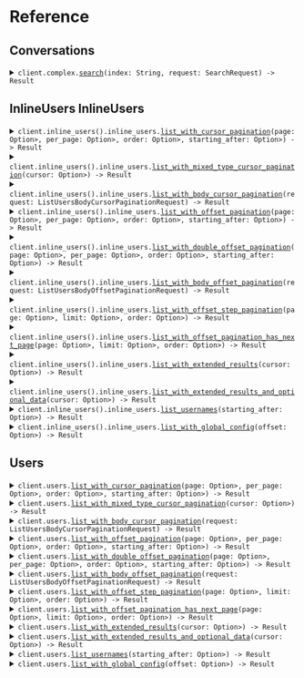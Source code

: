 # Reference
## Conversations
<details><summary><code>client.complex.<a href="/src/api/resources/complex/client.rs">search</a>(index: String, request: SearchRequest) -> Result<PaginatedConversationResponse, ApiError></code></summary>
<dl>
<dd>

#### 🔌 Usage

<dl>
<dd>

<dl>
<dd>

```rust
use seed_pagination::{
    ClientConfig, MultipleFilterSearchRequest, MultipleFilterSearchRequestOperator,
    MultipleFilterSearchRequestValue, PaginationClient, SearchRequest, SearchRequestQuery,
    SingleFilterSearchRequest, SingleFilterSearchRequestOperator, StartingAfterPaging,
};
use std::collections::HashMap;

#[tokio::main]
async fn main() {
    let config = ClientConfig {
        token: Some("<token>".to_string()),
        ..Default::default()
    };
    let client = PaginationClient::new(config).expect("Failed to build client");
    client
        .complex
        .search(
            &"index".to_string(),
            &SearchRequest {
                pagination: Some(StartingAfterPaging {
                    per_page: 1,
                    starting_after: Some("starting_after".to_string()),
                }),
                query: SearchRequestQuery::SingleFilterSearchRequest(SingleFilterSearchRequest {
                    field: Some("field".to_string()),
                    operator: Some(SingleFilterSearchRequestOperator::Equals),
                    value: Some("value".to_string()),
                }),
            },
            None,
        )
        .await;
}
```
</dd>
</dl>
</dd>
</dl>

#### ⚙️ Parameters

<dl>
<dd>

<dl>
<dd>

**index:** `String` 
    
</dd>
</dl>
</dd>
</dl>


</dd>
</dl>
</details>

## InlineUsers InlineUsers
<details><summary><code>client.inline_users().inline_users.<a href="/src/api/resources/inline_users/inline_users/client.rs">list_with_cursor_pagination</a>(page: Option<Option<i64>>, per_page: Option<Option<i64>>, order: Option<Option<Order>>, starting_after: Option<Option<String>>) -> Result<ListUsersPaginationResponse, ApiError></code></summary>
<dl>
<dd>

#### 🔌 Usage

<dl>
<dd>

<dl>
<dd>

```rust
use seed_pagination::{ClientConfig, ListWithCursorPaginationQueryRequest, PaginationClient};

#[tokio::main]
async fn main() {
    let config = ClientConfig {
        token: Some("<token>".to_string()),
        ..Default::default()
    };
    let client = PaginationClient::new(config).expect("Failed to build client");
    client
        .inline_users
        .inline_users
        .list_with_cursor_pagination(
            &ListWithCursorPaginationQueryRequest {
                page: Some(1),
                per_page: Some(1),
                order: Some(Order::Asc),
                starting_after: Some("starting_after".to_string()),
            },
            None,
        )
        .await;
}
```
</dd>
</dl>
</dd>
</dl>

#### ⚙️ Parameters

<dl>
<dd>

<dl>
<dd>

**page:** `Option<i64>` — Defaults to first page
    
</dd>
</dl>

<dl>
<dd>

**per_page:** `Option<i64>` — Defaults to per page
    
</dd>
</dl>

<dl>
<dd>

**order:** `Option<Order>` 
    
</dd>
</dl>

<dl>
<dd>

**starting_after:** `Option<String>` 

The cursor used for pagination in order to fetch
the next page of results.
    
</dd>
</dl>
</dd>
</dl>


</dd>
</dl>
</details>

<details><summary><code>client.inline_users().inline_users.<a href="/src/api/resources/inline_users/inline_users/client.rs">list_with_mixed_type_cursor_pagination</a>(cursor: Option<Option<String>>) -> Result<ListUsersMixedTypePaginationResponse, ApiError></code></summary>
<dl>
<dd>

#### 🔌 Usage

<dl>
<dd>

<dl>
<dd>

```rust
use seed_pagination::{
    ClientConfig, ListWithMixedTypeCursorPaginationQueryRequest, PaginationClient,
};

#[tokio::main]
async fn main() {
    let config = ClientConfig {
        token: Some("<token>".to_string()),
        ..Default::default()
    };
    let client = PaginationClient::new(config).expect("Failed to build client");
    client
        .inline_users
        .inline_users
        .list_with_mixed_type_cursor_pagination(
            &ListWithMixedTypeCursorPaginationQueryRequest {
                cursor: Some("cursor".to_string()),
            },
            None,
        )
        .await;
}
```
</dd>
</dl>
</dd>
</dl>

#### ⚙️ Parameters

<dl>
<dd>

<dl>
<dd>

**cursor:** `Option<String>` 
    
</dd>
</dl>
</dd>
</dl>


</dd>
</dl>
</details>

<details><summary><code>client.inline_users().inline_users.<a href="/src/api/resources/inline_users/inline_users/client.rs">list_with_body_cursor_pagination</a>(request: ListUsersBodyCursorPaginationRequest) -> Result<ListUsersPaginationResponse, ApiError></code></summary>
<dl>
<dd>

#### 🔌 Usage

<dl>
<dd>

<dl>
<dd>

```rust
use seed_pagination::{
    ClientConfig, ListWithMixedTypeCursorPaginationQueryRequest, PaginationClient,
};
use std::collections::HashMap;

#[tokio::main]
async fn main() {
    let config = ClientConfig {
        token: Some("<token>".to_string()),
        ..Default::default()
    };
    let client = PaginationClient::new(config).expect("Failed to build client");
    client
        .inline_users
        .inline_users
        .list_with_mixed_type_cursor_pagination(
            &ListWithMixedTypeCursorPaginationQueryRequest {},
            None,
        )
        .await;
}
```
</dd>
</dl>
</dd>
</dl>

#### ⚙️ Parameters

<dl>
<dd>

<dl>
<dd>

**pagination:** `Option<WithCursor>` 

The object that contains the cursor used for pagination
in order to fetch the next page of results.
    
</dd>
</dl>
</dd>
</dl>


</dd>
</dl>
</details>

<details><summary><code>client.inline_users().inline_users.<a href="/src/api/resources/inline_users/inline_users/client.rs">list_with_offset_pagination</a>(page: Option<Option<i64>>, per_page: Option<Option<i64>>, order: Option<Option<Order>>, starting_after: Option<Option<String>>) -> Result<ListUsersPaginationResponse, ApiError></code></summary>
<dl>
<dd>

#### 🔌 Usage

<dl>
<dd>

<dl>
<dd>

```rust
use seed_pagination::{ClientConfig, ListWithCursorPaginationQueryRequest, PaginationClient};

#[tokio::main]
async fn main() {
    let config = ClientConfig {
        token: Some("<token>".to_string()),
        ..Default::default()
    };
    let client = PaginationClient::new(config).expect("Failed to build client");
    client
        .inline_users
        .inline_users
        .list_with_cursor_pagination(
            &ListWithCursorPaginationQueryRequest {
                page: Some(1),
                per_page: Some(1),
                order: Some(Order::Asc),
                starting_after: Some("starting_after".to_string()),
            },
            None,
        )
        .await;
}
```
</dd>
</dl>
</dd>
</dl>

#### ⚙️ Parameters

<dl>
<dd>

<dl>
<dd>

**page:** `Option<i64>` — Defaults to first page
    
</dd>
</dl>

<dl>
<dd>

**per_page:** `Option<i64>` — Defaults to per page
    
</dd>
</dl>

<dl>
<dd>

**order:** `Option<Order>` 
    
</dd>
</dl>

<dl>
<dd>

**starting_after:** `Option<String>` 

The cursor used for pagination in order to fetch
the next page of results.
    
</dd>
</dl>
</dd>
</dl>


</dd>
</dl>
</details>

<details><summary><code>client.inline_users().inline_users.<a href="/src/api/resources/inline_users/inline_users/client.rs">list_with_double_offset_pagination</a>(page: Option<Option<f64>>, per_page: Option<Option<f64>>, order: Option<Option<Order>>, starting_after: Option<Option<String>>) -> Result<ListUsersPaginationResponse, ApiError></code></summary>
<dl>
<dd>

#### 🔌 Usage

<dl>
<dd>

<dl>
<dd>

```rust
use seed_pagination::{ClientConfig, ListWithDoubleOffsetPaginationQueryRequest, PaginationClient};

#[tokio::main]
async fn main() {
    let config = ClientConfig {
        token: Some("<token>".to_string()),
        ..Default::default()
    };
    let client = PaginationClient::new(config).expect("Failed to build client");
    client
        .inline_users
        .inline_users
        .list_with_double_offset_pagination(
            &ListWithDoubleOffsetPaginationQueryRequest {
                page: Some(1.1),
                per_page: Some(1.1),
                order: Some(Order::Asc),
                starting_after: Some("starting_after".to_string()),
            },
            None,
        )
        .await;
}
```
</dd>
</dl>
</dd>
</dl>

#### ⚙️ Parameters

<dl>
<dd>

<dl>
<dd>

**page:** `Option<f64>` — Defaults to first page
    
</dd>
</dl>

<dl>
<dd>

**per_page:** `Option<f64>` — Defaults to per page
    
</dd>
</dl>

<dl>
<dd>

**order:** `Option<Order>` 
    
</dd>
</dl>

<dl>
<dd>

**starting_after:** `Option<String>` 

The cursor used for pagination in order to fetch
the next page of results.
    
</dd>
</dl>
</dd>
</dl>


</dd>
</dl>
</details>

<details><summary><code>client.inline_users().inline_users.<a href="/src/api/resources/inline_users/inline_users/client.rs">list_with_body_offset_pagination</a>(request: ListUsersBodyOffsetPaginationRequest) -> Result<ListUsersPaginationResponse, ApiError></code></summary>
<dl>
<dd>

#### 🔌 Usage

<dl>
<dd>

<dl>
<dd>

```rust
use seed_pagination::{
    ClientConfig, ListWithMixedTypeCursorPaginationQueryRequest, PaginationClient,
};
use std::collections::HashMap;

#[tokio::main]
async fn main() {
    let config = ClientConfig {
        token: Some("<token>".to_string()),
        ..Default::default()
    };
    let client = PaginationClient::new(config).expect("Failed to build client");
    client
        .inline_users
        .inline_users
        .list_with_mixed_type_cursor_pagination(
            &ListWithMixedTypeCursorPaginationQueryRequest {},
            None,
        )
        .await;
}
```
</dd>
</dl>
</dd>
</dl>

#### ⚙️ Parameters

<dl>
<dd>

<dl>
<dd>

**pagination:** `Option<WithPage>` 

The object that contains the offset used for pagination
in order to fetch the next page of results.
    
</dd>
</dl>
</dd>
</dl>


</dd>
</dl>
</details>

<details><summary><code>client.inline_users().inline_users.<a href="/src/api/resources/inline_users/inline_users/client.rs">list_with_offset_step_pagination</a>(page: Option<Option<i64>>, limit: Option<Option<i64>>, order: Option<Option<Order>>) -> Result<ListUsersPaginationResponse, ApiError></code></summary>
<dl>
<dd>

#### 🔌 Usage

<dl>
<dd>

<dl>
<dd>

```rust
use seed_pagination::{ClientConfig, ListWithOffsetStepPaginationQueryRequest, PaginationClient};

#[tokio::main]
async fn main() {
    let config = ClientConfig {
        token: Some("<token>".to_string()),
        ..Default::default()
    };
    let client = PaginationClient::new(config).expect("Failed to build client");
    client
        .inline_users
        .inline_users
        .list_with_offset_step_pagination(
            &ListWithOffsetStepPaginationQueryRequest {
                page: Some(1),
                limit: Some(1),
                order: Some(Order::Asc),
            },
            None,
        )
        .await;
}
```
</dd>
</dl>
</dd>
</dl>

#### ⚙️ Parameters

<dl>
<dd>

<dl>
<dd>

**page:** `Option<i64>` — Defaults to first page
    
</dd>
</dl>

<dl>
<dd>

**limit:** `Option<i64>` 

The maximum number of elements to return.
This is also used as the step size in this
paginated endpoint.
    
</dd>
</dl>

<dl>
<dd>

**order:** `Option<Order>` 
    
</dd>
</dl>
</dd>
</dl>


</dd>
</dl>
</details>

<details><summary><code>client.inline_users().inline_users.<a href="/src/api/resources/inline_users/inline_users/client.rs">list_with_offset_pagination_has_next_page</a>(page: Option<Option<i64>>, limit: Option<Option<i64>>, order: Option<Option<Order>>) -> Result<ListUsersPaginationResponse, ApiError></code></summary>
<dl>
<dd>

#### 🔌 Usage

<dl>
<dd>

<dl>
<dd>

```rust
use seed_pagination::{ClientConfig, ListWithOffsetStepPaginationQueryRequest, PaginationClient};

#[tokio::main]
async fn main() {
    let config = ClientConfig {
        token: Some("<token>".to_string()),
        ..Default::default()
    };
    let client = PaginationClient::new(config).expect("Failed to build client");
    client
        .inline_users
        .inline_users
        .list_with_offset_step_pagination(
            &ListWithOffsetStepPaginationQueryRequest {
                page: Some(1),
                limit: Some(1),
                order: Some(Order::Asc),
            },
            None,
        )
        .await;
}
```
</dd>
</dl>
</dd>
</dl>

#### ⚙️ Parameters

<dl>
<dd>

<dl>
<dd>

**page:** `Option<i64>` — Defaults to first page
    
</dd>
</dl>

<dl>
<dd>

**limit:** `Option<i64>` 

The maximum number of elements to return.
This is also used as the step size in this
paginated endpoint.
    
</dd>
</dl>

<dl>
<dd>

**order:** `Option<Order>` 
    
</dd>
</dl>
</dd>
</dl>


</dd>
</dl>
</details>

<details><summary><code>client.inline_users().inline_users.<a href="/src/api/resources/inline_users/inline_users/client.rs">list_with_extended_results</a>(cursor: Option<Option<String>>) -> Result<ListUsersExtendedResponse, ApiError></code></summary>
<dl>
<dd>

#### 🔌 Usage

<dl>
<dd>

<dl>
<dd>

```rust
use seed_pagination::{ClientConfig, ListWithExtendedResultsQueryRequest, PaginationClient};
use uuid::Uuid;

#[tokio::main]
async fn main() {
    let config = ClientConfig {
        token: Some("<token>".to_string()),
        ..Default::default()
    };
    let client = PaginationClient::new(config).expect("Failed to build client");
    client
        .inline_users
        .inline_users
        .list_with_extended_results(
            &ListWithExtendedResultsQueryRequest {
                cursor: Some(Uuid::parse_str("d5e9c84f-c2b2-4bf4-b4b0-7ffd7a9ffc32").unwrap()),
            },
            None,
        )
        .await;
}
```
</dd>
</dl>
</dd>
</dl>

#### ⚙️ Parameters

<dl>
<dd>

<dl>
<dd>

**cursor:** `Option<String>` 
    
</dd>
</dl>
</dd>
</dl>


</dd>
</dl>
</details>

<details><summary><code>client.inline_users().inline_users.<a href="/src/api/resources/inline_users/inline_users/client.rs">list_with_extended_results_and_optional_data</a>(cursor: Option<Option<String>>) -> Result<ListUsersExtendedOptionalListResponse, ApiError></code></summary>
<dl>
<dd>

#### 🔌 Usage

<dl>
<dd>

<dl>
<dd>

```rust
use seed_pagination::{ClientConfig, ListWithExtendedResultsQueryRequest, PaginationClient};
use uuid::Uuid;

#[tokio::main]
async fn main() {
    let config = ClientConfig {
        token: Some("<token>".to_string()),
        ..Default::default()
    };
    let client = PaginationClient::new(config).expect("Failed to build client");
    client
        .inline_users
        .inline_users
        .list_with_extended_results(
            &ListWithExtendedResultsQueryRequest {
                cursor: Some(Uuid::parse_str("d5e9c84f-c2b2-4bf4-b4b0-7ffd7a9ffc32").unwrap()),
            },
            None,
        )
        .await;
}
```
</dd>
</dl>
</dd>
</dl>

#### ⚙️ Parameters

<dl>
<dd>

<dl>
<dd>

**cursor:** `Option<String>` 
    
</dd>
</dl>
</dd>
</dl>


</dd>
</dl>
</details>

<details><summary><code>client.inline_users().inline_users.<a href="/src/api/resources/inline_users/inline_users/client.rs">list_usernames</a>(starting_after: Option<Option<String>>) -> Result<UsernameCursor, ApiError></code></summary>
<dl>
<dd>

#### 🔌 Usage

<dl>
<dd>

<dl>
<dd>

```rust
use seed_pagination::{ClientConfig, ListWithCursorPaginationQueryRequest, PaginationClient};

#[tokio::main]
async fn main() {
    let config = ClientConfig {
        token: Some("<token>".to_string()),
        ..Default::default()
    };
    let client = PaginationClient::new(config).expect("Failed to build client");
    client
        .inline_users
        .inline_users
        .list_with_cursor_pagination(
            &ListWithCursorPaginationQueryRequest {
                starting_after: Some("starting_after".to_string()),
            },
            None,
        )
        .await;
}
```
</dd>
</dl>
</dd>
</dl>

#### ⚙️ Parameters

<dl>
<dd>

<dl>
<dd>

**starting_after:** `Option<String>` 

The cursor used for pagination in order to fetch
the next page of results.
    
</dd>
</dl>
</dd>
</dl>


</dd>
</dl>
</details>

<details><summary><code>client.inline_users().inline_users.<a href="/src/api/resources/inline_users/inline_users/client.rs">list_with_global_config</a>(offset: Option<Option<i64>>) -> Result<UsernameContainer, ApiError></code></summary>
<dl>
<dd>

#### 🔌 Usage

<dl>
<dd>

<dl>
<dd>

```rust
use seed_pagination::{ClientConfig, ListWithGlobalConfigQueryRequest, PaginationClient};

#[tokio::main]
async fn main() {
    let config = ClientConfig {
        token: Some("<token>".to_string()),
        ..Default::default()
    };
    let client = PaginationClient::new(config).expect("Failed to build client");
    client
        .inline_users
        .inline_users
        .list_with_global_config(&ListWithGlobalConfigQueryRequest { offset: Some(1) }, None)
        .await;
}
```
</dd>
</dl>
</dd>
</dl>

#### ⚙️ Parameters

<dl>
<dd>

<dl>
<dd>

**offset:** `Option<i64>` 
    
</dd>
</dl>
</dd>
</dl>


</dd>
</dl>
</details>

## Users
<details><summary><code>client.users.<a href="/src/api/resources/users/client.rs">list_with_cursor_pagination</a>(page: Option<Option<i64>>, per_page: Option<Option<i64>>, order: Option<Option<Order>>, starting_after: Option<Option<String>>) -> Result<ListUsersPaginationResponse, ApiError></code></summary>
<dl>
<dd>

#### 🔌 Usage

<dl>
<dd>

<dl>
<dd>

```rust
use seed_pagination::{ClientConfig, ListWithCursorPaginationQueryRequest, PaginationClient};

#[tokio::main]
async fn main() {
    let config = ClientConfig {
        token: Some("<token>".to_string()),
        ..Default::default()
    };
    let client = PaginationClient::new(config).expect("Failed to build client");
    client
        .users
        .list_with_cursor_pagination(
            &ListWithCursorPaginationQueryRequest {
                page: Some(1),
                per_page: Some(1),
                order: Some(Order::Asc),
                starting_after: Some("starting_after".to_string()),
            },
            None,
        )
        .await;
}
```
</dd>
</dl>
</dd>
</dl>

#### ⚙️ Parameters

<dl>
<dd>

<dl>
<dd>

**page:** `Option<i64>` — Defaults to first page
    
</dd>
</dl>

<dl>
<dd>

**per_page:** `Option<i64>` — Defaults to per page
    
</dd>
</dl>

<dl>
<dd>

**order:** `Option<Order>` 
    
</dd>
</dl>

<dl>
<dd>

**starting_after:** `Option<String>` 

The cursor used for pagination in order to fetch
the next page of results.
    
</dd>
</dl>
</dd>
</dl>


</dd>
</dl>
</details>

<details><summary><code>client.users.<a href="/src/api/resources/users/client.rs">list_with_mixed_type_cursor_pagination</a>(cursor: Option<Option<String>>) -> Result<ListUsersMixedTypePaginationResponse, ApiError></code></summary>
<dl>
<dd>

#### 🔌 Usage

<dl>
<dd>

<dl>
<dd>

```rust
use seed_pagination::{
    ClientConfig, ListWithMixedTypeCursorPaginationQueryRequest, PaginationClient,
};

#[tokio::main]
async fn main() {
    let config = ClientConfig {
        token: Some("<token>".to_string()),
        ..Default::default()
    };
    let client = PaginationClient::new(config).expect("Failed to build client");
    client
        .users
        .list_with_mixed_type_cursor_pagination(
            &ListWithMixedTypeCursorPaginationQueryRequest {
                cursor: Some("cursor".to_string()),
            },
            None,
        )
        .await;
}
```
</dd>
</dl>
</dd>
</dl>

#### ⚙️ Parameters

<dl>
<dd>

<dl>
<dd>

**cursor:** `Option<String>` 
    
</dd>
</dl>
</dd>
</dl>


</dd>
</dl>
</details>

<details><summary><code>client.users.<a href="/src/api/resources/users/client.rs">list_with_body_cursor_pagination</a>(request: ListUsersBodyCursorPaginationRequest) -> Result<ListUsersPaginationResponse, ApiError></code></summary>
<dl>
<dd>

#### 🔌 Usage

<dl>
<dd>

<dl>
<dd>

```rust
use seed_pagination::{
    ClientConfig, ListWithMixedTypeCursorPaginationQueryRequest, PaginationClient,
};
use std::collections::HashMap;

#[tokio::main]
async fn main() {
    let config = ClientConfig {
        token: Some("<token>".to_string()),
        ..Default::default()
    };
    let client = PaginationClient::new(config).expect("Failed to build client");
    client
        .users
        .list_with_mixed_type_cursor_pagination(
            &ListWithMixedTypeCursorPaginationQueryRequest {},
            None,
        )
        .await;
}
```
</dd>
</dl>
</dd>
</dl>

#### ⚙️ Parameters

<dl>
<dd>

<dl>
<dd>

**pagination:** `Option<WithCursor>` 

The object that contains the cursor used for pagination
in order to fetch the next page of results.
    
</dd>
</dl>
</dd>
</dl>


</dd>
</dl>
</details>

<details><summary><code>client.users.<a href="/src/api/resources/users/client.rs">list_with_offset_pagination</a>(page: Option<Option<i64>>, per_page: Option<Option<i64>>, order: Option<Option<Order>>, starting_after: Option<Option<String>>) -> Result<ListUsersPaginationResponse, ApiError></code></summary>
<dl>
<dd>

#### 🔌 Usage

<dl>
<dd>

<dl>
<dd>

```rust
use seed_pagination::{ClientConfig, ListWithCursorPaginationQueryRequest, PaginationClient};

#[tokio::main]
async fn main() {
    let config = ClientConfig {
        token: Some("<token>".to_string()),
        ..Default::default()
    };
    let client = PaginationClient::new(config).expect("Failed to build client");
    client
        .users
        .list_with_cursor_pagination(
            &ListWithCursorPaginationQueryRequest {
                page: Some(1),
                per_page: Some(1),
                order: Some(Order::Asc),
                starting_after: Some("starting_after".to_string()),
            },
            None,
        )
        .await;
}
```
</dd>
</dl>
</dd>
</dl>

#### ⚙️ Parameters

<dl>
<dd>

<dl>
<dd>

**page:** `Option<i64>` — Defaults to first page
    
</dd>
</dl>

<dl>
<dd>

**per_page:** `Option<i64>` — Defaults to per page
    
</dd>
</dl>

<dl>
<dd>

**order:** `Option<Order>` 
    
</dd>
</dl>

<dl>
<dd>

**starting_after:** `Option<String>` 

The cursor used for pagination in order to fetch
the next page of results.
    
</dd>
</dl>
</dd>
</dl>


</dd>
</dl>
</details>

<details><summary><code>client.users.<a href="/src/api/resources/users/client.rs">list_with_double_offset_pagination</a>(page: Option<Option<f64>>, per_page: Option<Option<f64>>, order: Option<Option<Order>>, starting_after: Option<Option<String>>) -> Result<ListUsersPaginationResponse, ApiError></code></summary>
<dl>
<dd>

#### 🔌 Usage

<dl>
<dd>

<dl>
<dd>

```rust
use seed_pagination::{ClientConfig, ListWithDoubleOffsetPaginationQueryRequest, PaginationClient};

#[tokio::main]
async fn main() {
    let config = ClientConfig {
        token: Some("<token>".to_string()),
        ..Default::default()
    };
    let client = PaginationClient::new(config).expect("Failed to build client");
    client
        .users
        .list_with_double_offset_pagination(
            &ListWithDoubleOffsetPaginationQueryRequest {
                page: Some(1.1),
                per_page: Some(1.1),
                order: Some(Order::Asc),
                starting_after: Some("starting_after".to_string()),
            },
            None,
        )
        .await;
}
```
</dd>
</dl>
</dd>
</dl>

#### ⚙️ Parameters

<dl>
<dd>

<dl>
<dd>

**page:** `Option<f64>` — Defaults to first page
    
</dd>
</dl>

<dl>
<dd>

**per_page:** `Option<f64>` — Defaults to per page
    
</dd>
</dl>

<dl>
<dd>

**order:** `Option<Order>` 
    
</dd>
</dl>

<dl>
<dd>

**starting_after:** `Option<String>` 

The cursor used for pagination in order to fetch
the next page of results.
    
</dd>
</dl>
</dd>
</dl>


</dd>
</dl>
</details>

<details><summary><code>client.users.<a href="/src/api/resources/users/client.rs">list_with_body_offset_pagination</a>(request: ListUsersBodyOffsetPaginationRequest) -> Result<ListUsersPaginationResponse, ApiError></code></summary>
<dl>
<dd>

#### 🔌 Usage

<dl>
<dd>

<dl>
<dd>

```rust
use seed_pagination::{
    ClientConfig, ListWithMixedTypeCursorPaginationQueryRequest, PaginationClient,
};
use std::collections::HashMap;

#[tokio::main]
async fn main() {
    let config = ClientConfig {
        token: Some("<token>".to_string()),
        ..Default::default()
    };
    let client = PaginationClient::new(config).expect("Failed to build client");
    client
        .users
        .list_with_mixed_type_cursor_pagination(
            &ListWithMixedTypeCursorPaginationQueryRequest {},
            None,
        )
        .await;
}
```
</dd>
</dl>
</dd>
</dl>

#### ⚙️ Parameters

<dl>
<dd>

<dl>
<dd>

**pagination:** `Option<WithPage>` 

The object that contains the offset used for pagination
in order to fetch the next page of results.
    
</dd>
</dl>
</dd>
</dl>


</dd>
</dl>
</details>

<details><summary><code>client.users.<a href="/src/api/resources/users/client.rs">list_with_offset_step_pagination</a>(page: Option<Option<i64>>, limit: Option<Option<i64>>, order: Option<Option<Order>>) -> Result<ListUsersPaginationResponse, ApiError></code></summary>
<dl>
<dd>

#### 🔌 Usage

<dl>
<dd>

<dl>
<dd>

```rust
use seed_pagination::{ClientConfig, ListWithOffsetStepPaginationQueryRequest, PaginationClient};

#[tokio::main]
async fn main() {
    let config = ClientConfig {
        token: Some("<token>".to_string()),
        ..Default::default()
    };
    let client = PaginationClient::new(config).expect("Failed to build client");
    client
        .users
        .list_with_offset_step_pagination(
            &ListWithOffsetStepPaginationQueryRequest {
                page: Some(1),
                limit: Some(1),
                order: Some(Order::Asc),
            },
            None,
        )
        .await;
}
```
</dd>
</dl>
</dd>
</dl>

#### ⚙️ Parameters

<dl>
<dd>

<dl>
<dd>

**page:** `Option<i64>` — Defaults to first page
    
</dd>
</dl>

<dl>
<dd>

**limit:** `Option<i64>` 

The maximum number of elements to return.
This is also used as the step size in this
paginated endpoint.
    
</dd>
</dl>

<dl>
<dd>

**order:** `Option<Order>` 
    
</dd>
</dl>
</dd>
</dl>


</dd>
</dl>
</details>

<details><summary><code>client.users.<a href="/src/api/resources/users/client.rs">list_with_offset_pagination_has_next_page</a>(page: Option<Option<i64>>, limit: Option<Option<i64>>, order: Option<Option<Order>>) -> Result<ListUsersPaginationResponse, ApiError></code></summary>
<dl>
<dd>

#### 🔌 Usage

<dl>
<dd>

<dl>
<dd>

```rust
use seed_pagination::{ClientConfig, ListWithOffsetStepPaginationQueryRequest, PaginationClient};

#[tokio::main]
async fn main() {
    let config = ClientConfig {
        token: Some("<token>".to_string()),
        ..Default::default()
    };
    let client = PaginationClient::new(config).expect("Failed to build client");
    client
        .users
        .list_with_offset_step_pagination(
            &ListWithOffsetStepPaginationQueryRequest {
                page: Some(1),
                limit: Some(1),
                order: Some(Order::Asc),
            },
            None,
        )
        .await;
}
```
</dd>
</dl>
</dd>
</dl>

#### ⚙️ Parameters

<dl>
<dd>

<dl>
<dd>

**page:** `Option<i64>` — Defaults to first page
    
</dd>
</dl>

<dl>
<dd>

**limit:** `Option<i64>` 

The maximum number of elements to return.
This is also used as the step size in this
paginated endpoint.
    
</dd>
</dl>

<dl>
<dd>

**order:** `Option<Order>` 
    
</dd>
</dl>
</dd>
</dl>


</dd>
</dl>
</details>

<details><summary><code>client.users.<a href="/src/api/resources/users/client.rs">list_with_extended_results</a>(cursor: Option<Option<String>>) -> Result<ListUsersExtendedResponse, ApiError></code></summary>
<dl>
<dd>

#### 🔌 Usage

<dl>
<dd>

<dl>
<dd>

```rust
use seed_pagination::{ClientConfig, ListWithExtendedResultsQueryRequest, PaginationClient};
use uuid::Uuid;

#[tokio::main]
async fn main() {
    let config = ClientConfig {
        token: Some("<token>".to_string()),
        ..Default::default()
    };
    let client = PaginationClient::new(config).expect("Failed to build client");
    client
        .users
        .list_with_extended_results(
            &ListWithExtendedResultsQueryRequest {
                cursor: Some(Uuid::parse_str("d5e9c84f-c2b2-4bf4-b4b0-7ffd7a9ffc32").unwrap()),
            },
            None,
        )
        .await;
}
```
</dd>
</dl>
</dd>
</dl>

#### ⚙️ Parameters

<dl>
<dd>

<dl>
<dd>

**cursor:** `Option<String>` 
    
</dd>
</dl>
</dd>
</dl>


</dd>
</dl>
</details>

<details><summary><code>client.users.<a href="/src/api/resources/users/client.rs">list_with_extended_results_and_optional_data</a>(cursor: Option<Option<String>>) -> Result<ListUsersExtendedOptionalListResponse, ApiError></code></summary>
<dl>
<dd>

#### 🔌 Usage

<dl>
<dd>

<dl>
<dd>

```rust
use seed_pagination::{ClientConfig, ListWithExtendedResultsQueryRequest, PaginationClient};
use uuid::Uuid;

#[tokio::main]
async fn main() {
    let config = ClientConfig {
        token: Some("<token>".to_string()),
        ..Default::default()
    };
    let client = PaginationClient::new(config).expect("Failed to build client");
    client
        .users
        .list_with_extended_results(
            &ListWithExtendedResultsQueryRequest {
                cursor: Some(Uuid::parse_str("d5e9c84f-c2b2-4bf4-b4b0-7ffd7a9ffc32").unwrap()),
            },
            None,
        )
        .await;
}
```
</dd>
</dl>
</dd>
</dl>

#### ⚙️ Parameters

<dl>
<dd>

<dl>
<dd>

**cursor:** `Option<String>` 
    
</dd>
</dl>
</dd>
</dl>


</dd>
</dl>
</details>

<details><summary><code>client.users.<a href="/src/api/resources/users/client.rs">list_usernames</a>(starting_after: Option<Option<String>>) -> Result<UsernameCursor, ApiError></code></summary>
<dl>
<dd>

#### 🔌 Usage

<dl>
<dd>

<dl>
<dd>

```rust
use seed_pagination::{ClientConfig, ListWithCursorPaginationQueryRequest, PaginationClient};

#[tokio::main]
async fn main() {
    let config = ClientConfig {
        token: Some("<token>".to_string()),
        ..Default::default()
    };
    let client = PaginationClient::new(config).expect("Failed to build client");
    client
        .users
        .list_with_cursor_pagination(
            &ListWithCursorPaginationQueryRequest {
                starting_after: Some("starting_after".to_string()),
            },
            None,
        )
        .await;
}
```
</dd>
</dl>
</dd>
</dl>

#### ⚙️ Parameters

<dl>
<dd>

<dl>
<dd>

**starting_after:** `Option<String>` 

The cursor used for pagination in order to fetch
the next page of results.
    
</dd>
</dl>
</dd>
</dl>


</dd>
</dl>
</details>

<details><summary><code>client.users.<a href="/src/api/resources/users/client.rs">list_with_global_config</a>(offset: Option<Option<i64>>) -> Result<UsernameContainer, ApiError></code></summary>
<dl>
<dd>

#### 🔌 Usage

<dl>
<dd>

<dl>
<dd>

```rust
use seed_pagination::{ClientConfig, ListWithGlobalConfigQueryRequest, PaginationClient};

#[tokio::main]
async fn main() {
    let config = ClientConfig {
        token: Some("<token>".to_string()),
        ..Default::default()
    };
    let client = PaginationClient::new(config).expect("Failed to build client");
    client
        .users
        .list_with_global_config(&ListWithGlobalConfigQueryRequest { offset: Some(1) }, None)
        .await;
}
```
</dd>
</dl>
</dd>
</dl>

#### ⚙️ Parameters

<dl>
<dd>

<dl>
<dd>

**offset:** `Option<i64>` 
    
</dd>
</dl>
</dd>
</dl>


</dd>
</dl>
</details>
